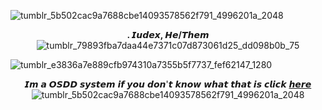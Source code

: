 ![tumblr_5b502cac9a7688cbe14093578562f791_4996201a_2048](https://github.com/IUD3X/IUD3X/assets/167268680/13f1400f-213f-464b-8dc6-91f5a2cbb0af)
      <p align="center">  **. 𝙄𝙪𝙙𝙚𝙭, 𝙃𝙚/𝙏𝙝𝙚𝙢** ![tumblr_79893fba7daa44e7371c07d873061d25_dd098b0b_75](https://github.com/B00THILL/B00THILL/assets/138095663/818d377a-91dd-4732-8af5-8d48bd2e59cc) </p> 
![tumblr_e3836a7e889cfb974310a7355b5f7737_fef62147_1280](https://github.com/IUD3X/IUD3X/assets/167268680/5f7b7363-5214-4c57-bcfe-a3a6cb6bbb93)<p 
align="center"> 𝙄𝙢 𝙖 𝙊𝙎𝘿𝘿 𝙨𝙮𝙨𝙩𝙚𝙢 𝙞𝙛 𝙮𝙤𝙪 𝙙𝙤𝙣'𝙩 𝙠𝙣𝙤𝙬 𝙬𝙝𝙖𝙩 𝙩𝙝𝙖𝙩 𝙞𝙨 𝙘𝙡𝙞𝙘𝙠 [𝙝𝙚𝙧𝙚](https://systemexplain.carrd.co/) ![tumblr_5b502cac9a7688cbe14093578562f791_4996201a_2048](https://github.com/IUD3X/IUD3X/assets/167268680/13f1400f-213f-464b-8dc6-91f5a2cbb0af)
